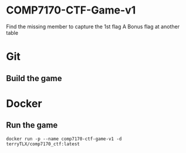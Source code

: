 # COMP7170-CTF-Game-v1
Find the missing member to capture the 1st flag
A Bonus flag at another table 

# Git
## Build the game

# Docker 
## Run the game
```
docker run -p --name comp7170-ctf-game-v1 -d terryTLX/comp7170_ctf:latest
```